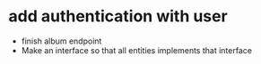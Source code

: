 # add authentication with user

- finish album endpoint
- Make an interface so that all entities implements that interface
